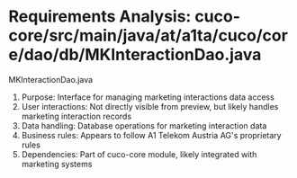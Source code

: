 # Requirements Analysis: cuco-core/src/main/java/at/a1ta/cuco/core/dao/db/MKInteractionDao.java

MKInteractionDao.java
1. Purpose: Interface for managing marketing interactions data access
2. User interactions: Not directly visible from preview, but likely handles marketing interaction records
3. Data handling: Database operations for marketing interaction data
4. Business rules: Appears to follow A1 Telekom Austria AG's proprietary rules
5. Dependencies: Part of cuco-core module, likely integrated with marketing systems